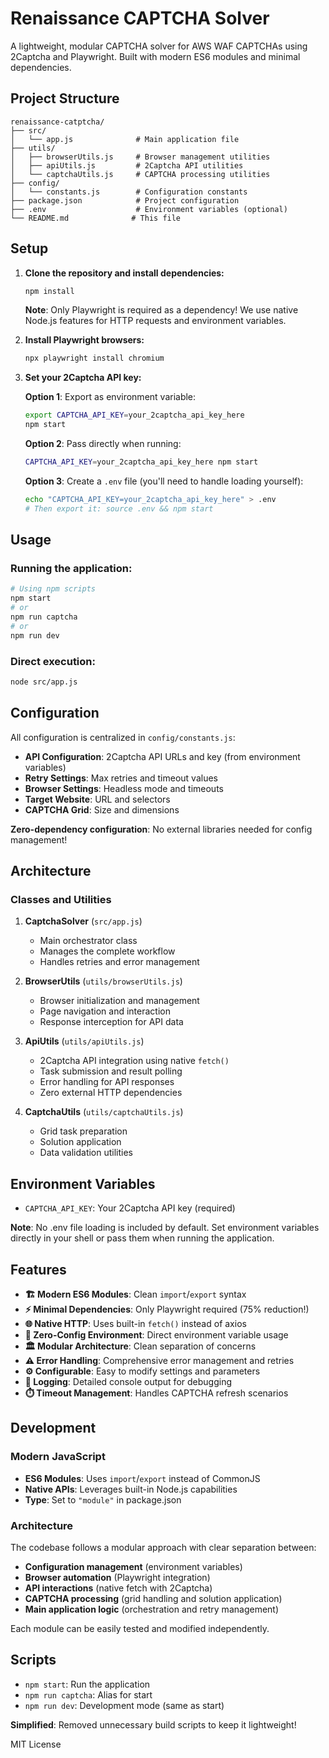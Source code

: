 # Renaissance CAPTCHA Solver

A lightweight, modular CAPTCHA solver for AWS WAF CAPTCHAs using 2Captcha and Playwright. Built with modern ES6 modules and minimal dependencies.

## Project Structure

```
renaissance-catptcha/
├── src/
│   └── app.js              # Main application file
├── utils/
│   ├── browserUtils.js     # Browser management utilities
│   ├── apiUtils.js         # 2Captcha API utilities
│   └── captchaUtils.js     # CAPTCHA processing utilities
├── config/
│   └── constants.js        # Configuration constants
├── package.json            # Project configuration
├── .env                    # Environment variables (optional)
└── README.md              # This file
```

## Setup

1. **Clone the repository and install dependencies:**
   ```bash
   npm install
   ```
   
   **Note**: Only Playwright is required as a dependency! We use native Node.js features for HTTP requests and environment variables.

2. **Install Playwright browsers:**
   ```bash
   npx playwright install chromium
   ```

3. **Set your 2Captcha API key:**
   
   **Option 1**: Export as environment variable:
   ```bash
   export CAPTCHA_API_KEY=your_2captcha_api_key_here
   npm start
   ```
   
   **Option 2**: Pass directly when running:
   ```bash
   CAPTCHA_API_KEY=your_2captcha_api_key_here npm start
   ```
   
   **Option 3**: Create a `.env` file (you'll need to handle loading yourself):
   ```bash
   echo "CAPTCHA_API_KEY=your_2captcha_api_key_here" > .env
   # Then export it: source .env && npm start
   ```

## Usage

### Running the application:

```bash
# Using npm scripts
npm start
# or
npm run captcha
# or
npm run dev
```

### Direct execution:
```bash
node src/app.js
```

## Configuration

All configuration is centralized in `config/constants.js`:

- **API Configuration**: 2Captcha API URLs and key (from environment variables)
- **Retry Settings**: Max retries and timeout values
- **Browser Settings**: Headless mode and timeouts
- **Target Website**: URL and selectors
- **CAPTCHA Grid**: Size and dimensions

**Zero-dependency configuration**: No external libraries needed for config management!

## Architecture

### Classes and Utilities

1. **CaptchaSolver** (`src/app.js`)
   - Main orchestrator class
   - Manages the complete workflow
   - Handles retries and error management

2. **BrowserUtils** (`utils/browserUtils.js`)
   - Browser initialization and management
   - Page navigation and interaction
   - Response interception for API data

3. **ApiUtils** (`utils/apiUtils.js`)
   - 2Captcha API integration using native `fetch()`
   - Task submission and result polling
   - Error handling for API responses
   - Zero external HTTP dependencies

4. **CaptchaUtils** (`utils/captchaUtils.js`)
   - Grid task preparation
   - Solution application
   - Data validation utilities

## Environment Variables

- `CAPTCHA_API_KEY`: Your 2Captcha API key (required)

**Note**: No .env file loading is included by default. Set environment variables directly in your shell or pass them when running the application.

## Features

- **🏗️ Modern ES6 Modules**: Clean `import`/`export` syntax
- **⚡ Minimal Dependencies**: Only Playwright required (75% reduction!)
- **🌐 Native HTTP**: Uses built-in `fetch()` instead of axios
- **🔧 Zero-Config Environment**: Direct environment variable usage
- **🏛️ Modular Architecture**: Clean separation of concerns
- **⚠️ Error Handling**: Comprehensive error management and retries
- **⚙️ Configurable**: Easy to modify settings and parameters
- **📝 Logging**: Detailed console output for debugging
- **⏱️ Timeout Management**: Handles CAPTCHA refresh scenarios

## Development

### Modern JavaScript
- **ES6 Modules**: Uses `import`/`export` instead of CommonJS
- **Native APIs**: Leverages built-in Node.js capabilities
- **Type**: Set to `"module"` in package.json

### Architecture
The codebase follows a modular approach with clear separation between:
- **Configuration management** (environment variables)
- **Browser automation** (Playwright integration)
- **API interactions** (native fetch with 2Captcha)
- **CAPTCHA processing** (grid handling and solution application)
- **Main application logic** (orchestration and retry management)

Each module can be easily tested and modified independently.

## Scripts

- `npm start`: Run the application
- `npm run captcha`: Alias for start  
- `npm run dev`: Development mode (same as start)

**Simplified**: Removed unnecessary build scripts to keep it lightweight!

MIT License
